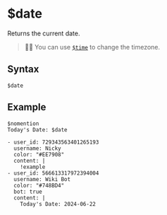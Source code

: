 # $date
Returns the current date.

> 🧙‍♂️ You can use [`$time`](./time.md) to change the timezone.

## Syntax
```
$date
```

## Example
```
$nomention
Today's Date: $date
```

``` discord yaml
- user_id: 729343563401265193
  username: Nicky
  color: "#EE7908"
  content: |
    !example
- user_id: 566613317972394004
  username: Wiki Bot
  color: "#748BD4"
  bot: true
  content: |
    Today's Date: 2024-06-22
```
